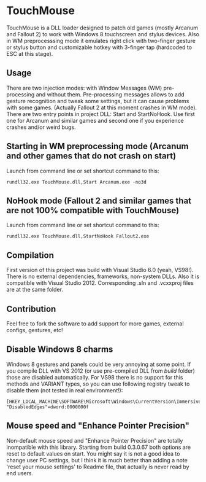 TouchMouse
==========

TouchMouse is a DLL loader designed to patch old games (mostly Arcanum and Fallout 2) to work with Windows 8 touchscreen and stylus devices. Also in WM preprocesssing mode it emulates right click with two-finger gesture or stylus button and customizable hotkey with 3-finger tap (hardcoded to ESC at this stage).


Usage
-----

There are two injection modes: with Window Messages (WM) pre-processing and without them. Pre-processing messages allows to add gesture recognition and tweak some settings, but it can cause problems with some games. (Actually Fallout 2 at this moment crashes in WM mode).
There are two entry points in project DLL: Start and StartNoHook. Use first one for Arcanum and similar games and second one if you experience crashes and/or weird bugs. 

## Starting in WM preprocessing mode (Arcanum and other games that do not crash on start)
Launch from command line or set shortcut command to this:

    rundll32.exe TouchMouse.dll,Start Arcanum.exe -no3d 

## NoHook mode (Fallout 2 and similar games that are not 100% compatible with TouchMouse)
Launch from command line or set shortcut command to this:

    rundll32.exe TouchMouse.dll,StartNoHook Fallout2.exe



Compilation
-----

First version of this project was build with Visual Studio 6.0 (yeah, VS98!). There is no external dependencies, frameworks, non-system DLLs. Also it is compatible with Visual Studio 2012. Corresponding .sln and .vcxxproj files are at the same folder.


Contribution
-----
Feel free to fork the software to add support for more games, external configs, gestures, etc!


Disable Windows 8 charms
-----
Windows 8 gestures and panels could be very annoying at some point. If you compile DLL with VS 2012 (or use pre-compiled DLL from _build_ folder) those are disabled automatically. For VS98 there is no support for  this methods and VARIANT types, so you can use following registry tweak to disable them (not tested in real environment!):

    [HKEY_LOCAL_MACHINE\SOFTWARE\Microsoft\Windows\CurrentVersion\ImmersiveShell\EdgeUI]
    "DisabledEdges"=dword:0000000f


Mouse speed and "Enhance Pointer Precision"
-----
Non-default mouse speed and "Enhance Pointer Precision" are totally inompatible with this library. Starting from build 0.3.0.67 both options are reset to default values on start. You might say it is not a good idea to change user PC settings, but I think it is much better than adding a note 'reset your mouse settings' to Readme file, that actually is never read by end users.
